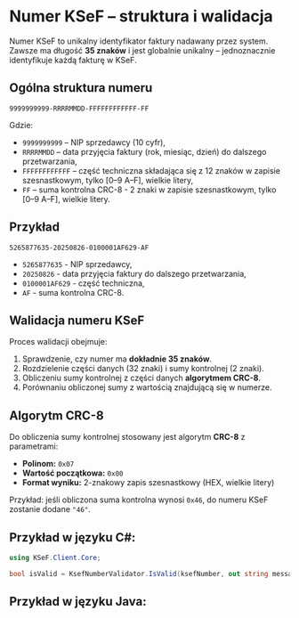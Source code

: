 # Numer KSeF – struktura i walidacja

Numer KSeF to unikalny identyfikator faktury nadawany przez system. Zawsze ma długość **35 znaków** i jest globalnie unikalny – jednoznacznie identyfikuje każdą fakturę w KSeF.

## Ogólna struktura numeru 
```
9999999999-RRRRMMDD-FFFFFFFFFFFF-FF  
```
Gdzie:
- `9999999999` – NIP sprzedawcy (10 cyfr),
- `RRRRMMDD` – data przyjęcia faktury (rok, miesiąc, dzień) do dalszego przetwarzania,
- `FFFFFFFFFFFF` – część techniczna składająca się z 12 znaków w zapisie szesnastkowym, tylko [0–9 A–F], wielkie litery,
- `FF` – suma kontrolna CRC-8 - 2 znaki w zapisie szesnastkowym, tylko [0–9 A–F], wielkie litery.

## Przykład
```
5265877635-20250826-0100001AF629-AF
```
- `5265877635` - NIP sprzedawcy,
- `20250826` - data przyjęcia faktury do dalszego przetwarzania,
- `0100001AF629` - część techniczna,
- `AF` - suma kontrolna CRC-8.

## Walidacja numeru KSeF

Proces walidacji obejmuje:
1. Sprawdzenie, czy numer ma **dokładnie 35 znaków**.  
2. Rozdzielenie części danych (32 znaki) i sumy kontrolnej (2 znaki).  
3. Obliczeniu sumy kontrolnej z części danych **algorytmem CRC-8**.  
4. Porównaniu obliczonej sumy z wartością znajdującą się w numerze.

## Algorytm CRC-8

Do obliczenia sumy kontrolnej stosowany jest algorytm **CRC-8** z parametrami:

- **Polinom:** `0x07`  
- **Wartość początkowa:** `0x00`  
- **Format wyniku:** 2-znakowy zapis szesnastkowy (HEX, wielkie litery)

Przykład: jeśli obliczona suma kontrolna wynosi `0x46`, do numeru KSeF zostanie dodane `"46"`.

## Przykład w języku C#:
```csharp
using KSeF.Client.Core;

bool isValid = KsefNumberValidator.IsValid(ksefNumber, out string message);
```

## Przykład w języku Java:
```java

```